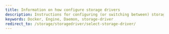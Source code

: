 ```yaml
---
title: Information on how configure storage drivers
description: Instructions for configuring (or switching between) storage-drivers.
keywords: Docker, Engine, Daemon, storage-driver
redirect_to: /storage/storagedriver/select-storage-driver/
---
```

